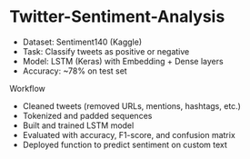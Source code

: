 # Twitter-Sentiment-Analysis
* Dataset: Sentiment140 (Kaggle)
* Task: Classify tweets as positive or negative
* Model: LSTM (Keras) with Embedding + Dense layers
* Accuracy: ~78% on test set

Workflow
* Cleaned tweets (removed URLs, mentions, hashtags, etc.)
* Tokenized and padded sequences
* Built and trained LSTM model
* Evaluated with accuracy, F1-score, and confusion matrix
* Deployed function to predict sentiment on custom text

